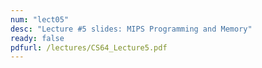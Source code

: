 ```yaml
---
num: "lect05"
desc: "Lecture #5 slides: MIPS Programming and Memory"
ready: false
pdfurl: /lectures/CS64_Lecture5.pdf
---
```


